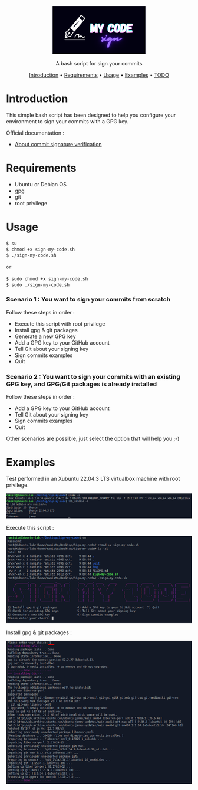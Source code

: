 <p align="center" width="100%"><img width="50%" src="./img/banner.png"></p>
<p align="center">A bash script for sign your commits</p>

<p align="center">
  <a href="#introduction">Introduction</a>
 • <a href="#requirements">Requirements</a>
 • <a href="#usage">Usage</a>
 • <a href="#examples">Examples</a>
  • <a href="#todo">TODO</a>
</p>

# Introduction

This simple bash script has been designed to help you configure your environment to sign your commits with a GPG key.

Official documentation : 

- [About commit signature verification](https://docs.github.com/en/authentication/managing-commit-signature-verification/about-commit-signature-verification)

# Requirements

- Ubuntu or Debian OS
- gpg
- git
- root privilege


# Usage

```
$ su
$ chmod +x sign-my-code.sh
$ ./sign-my-code.sh

or

$ sudo chmod +x sign-my-code.sh
$ sudo ./sign-my-code.sh

```

### Scenario 1 : You want to sign your commits from scratch

Follow these steps in order :

- Execute this script with root privilege
- Install gpg & git packages
- Generate a new GPG key
- Add a GPG key to your GitHub account
- Tell Git about your signing key
- Sign commits examples
- Quit

### Scenario 2 : You want to sign your commits with an existing GPG key, and GPG/Git packages is already installed

Follow these steps in order :

- Add a GPG key to your GitHub account
- Tell Git about your signing key
- Sign commits examples
- Quit

Other scenarios are possible, just select the option that will help you ;-)

# Examples

Test performed in an Xubuntu 22.04.3 LTS virtualbox machine with root privilege.

![ubuntu-lab](img/ubuntu-lab.png)

Execute this script : 

![chmod](img/chmod.png)

Install gpg & git packages : 

![install-git-gpg](img/install-git-gpg.png)

